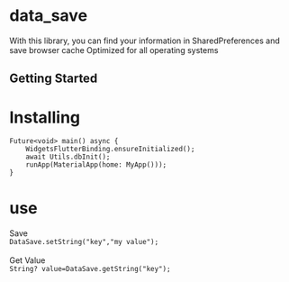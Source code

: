 # data_save

With this library, you can find your information in
SharedPreferences
and save browser cache
Optimized for all operating systems

## Getting Started

# Installing
```
Future<void> main() async {
    WidgetsFlutterBinding.ensureInitialized();
    await Utils.dbInit();
    runApp(MaterialApp(home: MyApp()));
}
```
# use
Save
</br>
`DataSave.setString("key","my value");
`</br>
</br>
Get Value
</br>
`String? value=DataSave.getString("key");
`